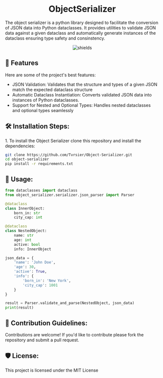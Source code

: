 <h1 align="center" id="title">ObjectSerializer</h1>

<p id="description">The object serializer is a python library designed to facilitate the conversion of JSON data into Python dataclasses. It provides utilities to validate JSON data against a given dataclass and automatically generate instances of the dataclass ensuring type safety and consinstency.</p>

<p align="center"><img src="https://img.shields.io/badge/python-3.7%7C3.8%7C3.9%7C3.10%7C3.11%7C3.12-blue" alt="shields"></p>

  
  
<h2>🧐 Features</h2>

Here are some of the project's best features:

*   JSON Validation: Validates that the structure and types of a given JSON match the expected dataclass structure
*   Automatic Dataclass Instantiation: Converts validated JSON data into instances of Python dataclasses.
*   Support for Nested and Optional Types: Handles nested dataclasses and optional types seamlessly

<h2>🛠️ Installation Steps:</h2>

<p>1. To install the Object Serializer clone this repository and install the dependencies:</p>

```bash
git clone https://github.com/Tvrsier/Object-Serializer.git 
cd object-serializer 
pip install -r requirements.txt
```

<h2>🚀 Usage:</h2>

```python
from dataclasses import dataclass
from object_serializer.serializer.json_parser import Parser

@dataclass
class InnerObject:
    born_in: str
    city_cap: int

@dataclass
class NestedObject:
    name: str
    age: int
    active: bool
    info: InnerObject

json_data = {
    'name': 'John Doe',
    'age': 30,
    'active': True,
    'info': {
        'born_in': 'New York',
        'city_cap': 1001
    }
}

result = Parser.validate_and_parse(NestedObject, json_data)
print(result)
```

<h2>🍰 Contribution Guidelines:</h2>

Contributions are welcome! If you'd like to contribute please fork the repository and submit a pull request.

<h2>🛡️ License:</h2>

This project is licensed under the MIT License